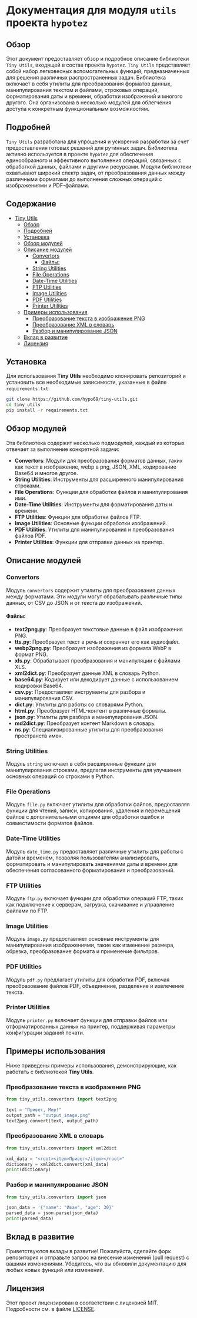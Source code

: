 # Документация для модуля `utils` проекта `hypotez`

## Обзор

Этот документ предоставляет обзор и подробное описание библиотеки `Tiny Utils`, входящей в состав проекта `hypotez`. `Tiny Utils` представляет собой набор легковесных вспомогательных функций, предназначенных для решения различных распространенных задач. Библиотека включает в себя утилиты для преобразования форматов данных, манипулирования текстом и файлами, строковых операций, форматирования даты и времени, обработки изображений и многого другого. Она организована в несколько модулей для облегчения доступа к конкретным функциональным возможностям.

## Подробней

`Tiny Utils` разработана для упрощения и ускорения разработки за счет предоставления готовых решений для рутинных задач. Библиотека активно используется в проекте `hypotez` для обеспечения единообразного и эффективного выполнения операций, связанных с обработкой данных, файлами и другими ресурсами. Модули библиотеки охватывают широкий спектр задач, от преобразования данных между различными форматами до выполнения сложных операций с изображениями и PDF-файлами.

## Содержание

- [Tiny Utils](#tiny-utils)
  - [Обзор](#обзор)
  - [Подробней](#подробней)
  - [Установка](#установка)
  - [Обзор модулей](#обзор-модулей)
  - [Описание модулей](#описание-модулей)
    - [Convertors](#convertors)
      - [Файлы:](#файлы)
    - [String Utilities](#string-utilities)
    - [File Operations](#file-operations)
    - [Date-Time Utilities](#date-time-utilities)
    - [FTP Utilities](#ftp-utilities)
    - [Image Utilities](#image-utilities)
    - [PDF Utilities](#pdf-utilities)
    - [Printer Utilities](#printer-utilities)
  - [Примеры использования](#примеры-использования)
    - [Преобразование текста в изображение PNG](#преобразование-текста-в-изображение-png)
    - [Преобразование XML в словарь](#преобразование-xml-в-словарь)
    - [Разбор и манипулирование JSON](#разбор-и-манипулирование-json)
  - [Вклад в развитие](#вклад-в-развитие)
  - [Лицензия](#лицензия)

## Установка

Для использования **Tiny Utils** необходимо клонировать репозиторий и установить все необходимые зависимости, указанные в файле `requirements.txt`.

```bash
git clone https://github.com/hypo69/tiny-utils.git
cd tiny_utils
pip install -r requirements.txt
```

## Обзор модулей

Эта библиотека содержит несколько подмодулей, каждый из которых отвечает за выполнение конкретной задачи:

- **Convertors**: Модули для преобразования форматов данных, таких как текст в изображение, webp в png, JSON, XML, кодирование Base64 и многое другое.
- **String Utilities**: Инструменты для расширенного манипулирования строками.
- **File Operations**: Функции для обработки файлов и манипулирования ими.
- **Date-Time Utilities**: Инструменты для форматирования даты и времени.
- **FTP Utilities**: Функции для обработки файлов FTP.
- **Image Utilities**: Основные функции обработки изображений.
- **PDF Utilities**: Утилиты для манипулирования и преобразования файлов PDF.
- **Printer Utilities**: Функции для отправки данных на принтер.

## Описание модулей

### Convertors

Модуль `convertors` содержит утилиты для преобразования данных между форматами. Эти модули могут обрабатывать различные типы данных, от CSV до JSON и от текста до изображений.

#### Файлы:

- **text2png.py**: Преобразует текстовые данные в файл изображения PNG.
- **tts.py**: Преобразует текст в речь и сохраняет его как аудиофайл.
- **webp2png.py**: Преобразует изображения из формата WebP в формат PNG.
- **xls.py**: Обрабатывает преобразования и манипуляции с файлами XLS.
- **xml2dict.py**: Преобразует данные XML в словарь Python.
- **base64.py**: Кодирует или декодирует данные с использованием кодировки Base64.
- **csv.py**: Предоставляет инструменты для разбора и манипулирования CSV.
- **dict.py**: Утилиты для работы со словарями Python.
- **html.py**: Преобразует HTML-контент в различные форматы.
- **json.py**: Утилиты для разбора и манипулирования JSON.
- **md2dict.py**: Преобразует контент Markdown в словарь.
- **ns.py**: Специализированные утилиты для преобразования пространств имен.

### String Utilities

Модуль `string` включает в себя расширенные функции для манипулирования строками, предлагая инструменты для улучшения основных операций со строками в Python.

### File Operations

Модуль `file.py` включает утилиты для обработки файлов, предоставляя функции для чтения, записи, копирования, удаления и перемещения файлов с дополнительными опциями для обработки ошибок и совместимости форматов файлов.

### Date-Time Utilities

Модуль `date_time.py` предоставляет различные утилиты для работы с датой и временем, позволяя пользователям анализировать, форматировать и манипулировать значениями даты и времени для обеспечения согласованного форматирования и преобразований.

### FTP Utilities

Модуль `ftp.py` включает функции для обработки операций FTP, таких как подключение к серверам, загрузка, скачивание и управление файлами по FTP.

### Image Utilities

Модуль `image.py` предоставляет основные инструменты для манипулирования изображениями, такие как изменение размера, обрезка, преобразование формата и применение фильтров.

### PDF Utilities

Модуль `pdf.py` предлагает утилиты для обработки PDF, включая преобразование файлов PDF, объединение, разделение и извлечение текста.

### Printer Utilities

Модуль `printer.py` включает функции для отправки файлов или отформатированных данных на принтер, поддерживая параметры конфигурации заданий печати.

## Примеры использования

Ниже приведены примеры использования, демонстрирующие, как работать с библиотекой **Tiny Utils**.

### Преобразование текста в изображение PNG

```python
from tiny_utils.convertors import text2png

text = "Привет, Мир!"
output_path = "output_image.png"
text2png.convert(text, output_path)
```

### Преобразование XML в словарь

```python
from tiny_utils.convertors import xml2dict

xml_data = "<root><item>Привет</item></root>"
dictionary = xml2dict.convert(xml_data)
print(dictionary)
```

### Разбор и манипулирование JSON

```python
from tiny_utils.convertors import json

json_data = '{"name": "Иван", "age": 30}'
parsed_data = json.parse(json_data)
print(parsed_data)
```

## Вклад в развитие

Приветствуются вклады в развитие! Пожалуйста, сделайте форк репозитория и отправьте запрос на внесение изменений (pull request) с вашими изменениями. Убедитесь, что вы обновили документацию для любых новых функций или изменений.

## Лицензия

Этот проект лицензирован в соответствии с лицензией MIT. Подробности см. в файле [LICENSE](./LICENSE).